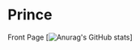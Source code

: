 # Prince
Front Page
[![Anurag's GitHub stats](https://github-readme-stats.vercel.app/api?username=PrinceNwaonicha)]
